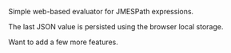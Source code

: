 Simple web-based evaluator for JMESPath expressions.

The last JSON value is persisted using the browser local storage.

Want to add a few more features.
